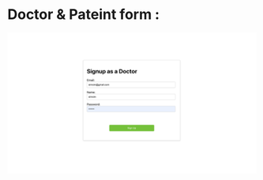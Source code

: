 
# Doctor & Pateint form :

![Example Image](https://github.com/Aya-Jafar/favourite-cartoon-app/blob/patient-doctor-forms/Screenshot%202023-08-13%20at%207.03.26%20PM.png)






